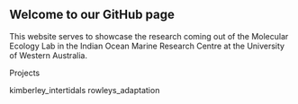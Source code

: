 ## Welcome to our GitHub page

This website serves to showcase the research coming out of the Molecular Ecology Lab in the Indian Ocean Marine Research Centre at the University of Western Australia. 


Projects

kimberley_intertidals
rowleys_adaptation
